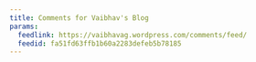 ```yaml
---
title: Comments for Vaibhav's Blog
params:
  feedlink: https://vaibhavag.wordpress.com/comments/feed/
  feedid: fa51fd63ffb1b60a2283defeb5b78185
---
```

